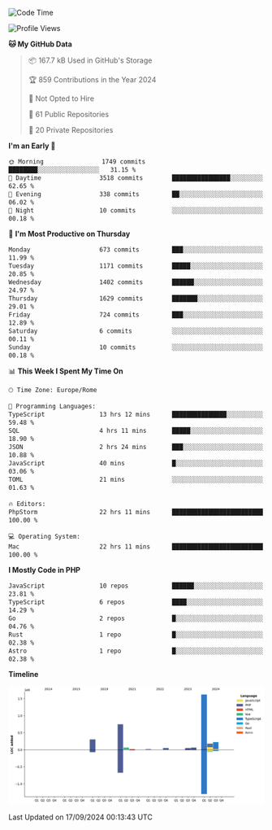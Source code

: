<!--START_SECTION:waka-->
![Code Time](http://img.shields.io/badge/Code%20Time-5%2C309%20hrs%2033%20mins-blue)

![Profile Views](http://img.shields.io/badge/Profile%20Views-0-blue)

**🐱 My GitHub Data** 

> 📦 167.7 kB Used in GitHub's Storage 
 > 
> 🏆 859 Contributions in the Year 2024
 > 
> 🚫 Not Opted to Hire
 > 
> 📜 61 Public Repositories 
 > 
> 🔑 20 Private Repositories 
 > 
**I'm an Early 🐤** 

```text
🌞 Morning                1749 commits        ████████░░░░░░░░░░░░░░░░░   31.15 % 
🌆 Daytime                3518 commits        ████████████████░░░░░░░░░   62.65 % 
🌃 Evening                338 commits         ██░░░░░░░░░░░░░░░░░░░░░░░   06.02 % 
🌙 Night                  10 commits          ░░░░░░░░░░░░░░░░░░░░░░░░░   00.18 % 
```
📅 **I'm Most Productive on Thursday** 

```text
Monday                   673 commits         ███░░░░░░░░░░░░░░░░░░░░░░   11.99 % 
Tuesday                  1171 commits        █████░░░░░░░░░░░░░░░░░░░░   20.85 % 
Wednesday                1402 commits        ██████░░░░░░░░░░░░░░░░░░░   24.97 % 
Thursday                 1629 commits        ███████░░░░░░░░░░░░░░░░░░   29.01 % 
Friday                   724 commits         ███░░░░░░░░░░░░░░░░░░░░░░   12.89 % 
Saturday                 6 commits           ░░░░░░░░░░░░░░░░░░░░░░░░░   00.11 % 
Sunday                   10 commits          ░░░░░░░░░░░░░░░░░░░░░░░░░   00.18 % 
```


📊 **This Week I Spent My Time On** 

```text
🕑︎ Time Zone: Europe/Rome

💬 Programming Languages: 
TypeScript               13 hrs 12 mins      ███████████████░░░░░░░░░░   59.48 % 
SQL                      4 hrs 11 mins       █████░░░░░░░░░░░░░░░░░░░░   18.90 % 
JSON                     2 hrs 24 mins       ███░░░░░░░░░░░░░░░░░░░░░░   10.88 % 
JavaScript               40 mins             █░░░░░░░░░░░░░░░░░░░░░░░░   03.06 % 
TOML                     21 mins             ░░░░░░░░░░░░░░░░░░░░░░░░░   01.63 % 

🔥 Editors: 
PhpStorm                 22 hrs 11 mins      █████████████████████████   100.00 % 

💻 Operating System: 
Mac                      22 hrs 11 mins      █████████████████████████   100.00 % 
```

**I Mostly Code in PHP** 

```text
JavaScript               10 repos            ██████░░░░░░░░░░░░░░░░░░░   23.81 % 
TypeScript               6 repos             ████░░░░░░░░░░░░░░░░░░░░░   14.29 % 
Go                       2 repos             █░░░░░░░░░░░░░░░░░░░░░░░░   04.76 % 
Rust                     1 repo              █░░░░░░░░░░░░░░░░░░░░░░░░   02.38 % 
Astro                    1 repo              █░░░░░░░░░░░░░░░░░░░░░░░░   02.38 % 
```



**Timeline**

![Lines of Code chart](https://raw.githubusercontent.com/frnwtr/frnwtr/main/assets/bar_graph.png)


 Last Updated on 17/09/2024 00:13:43 UTC
<!--END_SECTION:waka-->